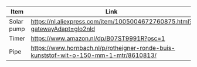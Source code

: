 | Item | Link | Amount | Price |
| ---- | ---- | ------ | ----- |
| Solar pump | https://nl.aliexpress.com/item/1005004672760875.html?gatewayAdapt=glo2nld | 1 | €47,26 |
| Timer | https://www.amazon.nl/dp/B07ST9991R?psc=1 | 1 | €7,35 | 
| Pipe | https://www.hornbach.nl/p/rotheigner-ronde-buis-kunststof-wit-o-150-mm-1-mtr/8610813/ | 2 | 10,50 |